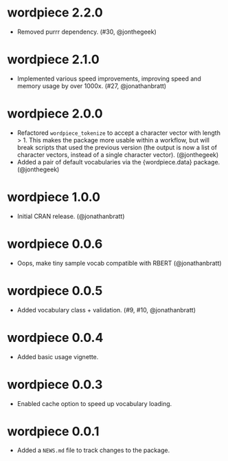 # wordpiece 2.2.0

* Removed purrr dependency. (#30, @jonthegeek)

# wordpiece 2.1.0

* Implemented various speed improvements, improving speed and memory usage by over 1000x. (#27, @jonathanbratt)

# wordpiece 2.0.0

* Refactored `wordpiece_tokenize` to accept a character vector with length > 1. This makes the package more usable within a workflow, but will break scripts that used the previous version (the output is now a list of character vectors, instead of a single character vector). (@jonthegeek)
* Added a pair of default vocabularies via the {wordpiece.data} package. (@jonthegeek)

# wordpiece 1.0.0

* Initial CRAN release. (@jonathanbratt)

# wordpiece 0.0.6

* Oops, make tiny sample vocab compatible with RBERT (@jonathanbratt)

# wordpiece 0.0.5

* Added vocabulary class + validation. (#9, #10, @jonathanbratt)

# wordpiece 0.0.4

* Added basic usage vignette.

# wordpiece 0.0.3

* Enabled cache option to speed up vocabulary loading.

# wordpiece 0.0.1

* Added a `NEWS.md` file to track changes to the package.

